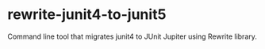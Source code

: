 # rewrite-junit4-to-junit5
Command line tool that migrates junit4 to JUnit Jupiter using Rewrite library.
